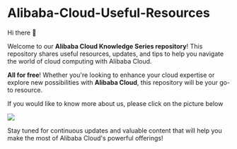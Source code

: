 # Alibaba-Cloud-Useful-Resources
Hi there 👋 

Welcome to our **Alibaba Cloud Knowledge Series repository**! This repository shares useful resources, updates, and tips to help you navigate the world of cloud computing with Alibaba Cloud.

**All for free**! Whether you're looking to enhance your cloud expertise or explore new possibilities with **Alibaba Cloud**, 
this repository will be your go-to resource.

If you would like to know more about us, please click on the picture below

<a href ="https://discord.gg/KPmq628K63?utm_content=g_1000398573"><img src="https://dev-to-uploads.s3.amazonaws.com/uploads/articles/lrvg8ctk39c4j2umywln.png"></a>

Stay tuned for continuous updates and valuable content that will help you make the most of Alibaba Cloud's powerful offerings!
